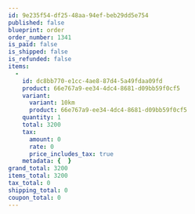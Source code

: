```yaml
---
id: 9e235f54-df25-48aa-94ef-beb29dd5e754
published: false
blueprint: order
order_number: 1341
is_paid: false
is_shipped: false
is_refunded: false
items:
  -
    id: dc8bb770-e1cc-4ae8-87d4-5a49fdaa09fd
    product: 66e767a9-ee34-4dc4-8681-d09bb59f0cf5
    variant:
      variant: 10km
      product: 66e767a9-ee34-4dc4-8681-d09bb59f0cf5
    quantity: 1
    total: 3200
    tax:
      amount: 0
      rate: 0
      price_includes_tax: true
    metadata: {  }
grand_total: 3200
items_total: 3200
tax_total: 0
shipping_total: 0
coupon_total: 0
---
```

